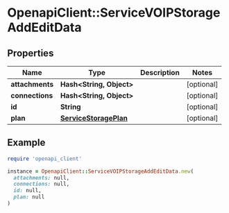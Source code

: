 # OpenapiClient::ServiceVOIPStorageAddEditData

## Properties

| Name | Type | Description | Notes |
| ---- | ---- | ----------- | ----- |
| **attachments** | **Hash&lt;String, Object&gt;** |  | [optional] |
| **connections** | **Hash&lt;String, Object&gt;** |  | [optional] |
| **id** | **String** |  | [optional] |
| **plan** | [**ServiceStoragePlan**](ServiceStoragePlan.md) |  | [optional] |

## Example

```ruby
require 'openapi_client'

instance = OpenapiClient::ServiceVOIPStorageAddEditData.new(
  attachments: null,
  connections: null,
  id: null,
  plan: null
)
```

